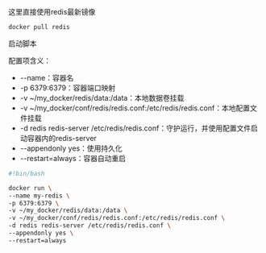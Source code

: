 这里直接使用redis最新镜像
```bash
docker pull redis
```

启动脚本  

配置项含义：  
- --name：容器名
- -p 6379:6379：容器端口映射
- -v ~/my_docker/redis/data:/data：本地数据卷挂载
- -v ~/my_docker/conf/redis/redis.conf:/etc/redis/redis.conf：本地配置文件挂载
- -d redis redis-server /etc/redis/redis.conf：守护运行，并使用配置文件启动容器内的redis-server
- --appendonly yes：使用持久化
- --restart=always：容器自动重启

```bash
#!bin/bash

docker run \
--name my-redis \
-p 6379:6379 \
-v ~/my_docker/redis/data:/data \
-v ~/my_docker/conf/redis/redis.conf:/etc/redis/redis.conf \
-d redis redis-server /etc/redis/redis.conf \
--appendonly yes \
--restart=always
```